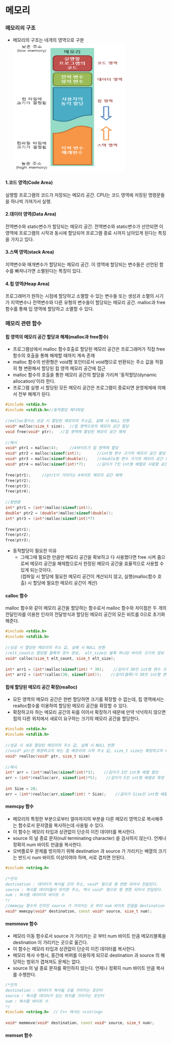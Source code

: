메모리
===
### 메모리의 구조
* 메모리의 구조는 네개의 영역으로 구분<br/>
<img src="https://github.com/YouAndMeToo3323/TIL/blob/main/C/image/%EB%A9%94%EB%AA%A8%EB%A6%AC_%EA%B5%AC%EC%A1%B0.png" width="350px" height="400px" title="메모리 구조"></img>


#### 1.코드 영역(Code Area)
실행할 프로그램의 코드가 저장되는 메모리 공간. CPU는 코드 영역에 저장된 명령문들을 하나씩 가져가서 실행.

#### 2.데이터 영역(Data Area)
전역변수와 static변수가 할당되는 메모리 공간. 전역변수와 static변수가 선언되면 이 영역에 프로그램의 시작과 동시에 할당되어 프로그램 종료 시까지 남아있게 된다는 특징을 가지고 있다.

#### 3.스택 영역(stack Area)
지역변수와 매개변수가 할당되는 메모리 공간. 이 영역에 할당되는 변수들은 선언된 함수를 빠져나가면 소멸된다는 특징이 있다.

#### 4.힙 영역(Heap Area)
프로그래머가 원하는 시점에 할당하고 소멸할 수 있는 변수들 또는 생성과 소멸의 시기가 지역변수나 전역변수와 다른 유형의 변수들이 할당되는 메모리 공간. malloc과 free함수를 통해 입 영역에 할당하고 소멸할 수 있다.

### 메모리 관련 함수

#### 힙 영역의 메모리 공간 할당과 해제(malloc과 free함수)
* 프로그램상에서 malloc 함수호출로 할당된 메모리 공간은 프로그래머가 직접 free 함수의 호출을 통해 해제할 때까지 계속 존재
* malloc 함수의 반환형은 void형 포인터로서 void형으로 반환되는 주소 값을 적절히 형 변환해서 할당된 힙 영역 메모리 공간에 접근
* malloc 함수의 호출을 통한 메모리 공간의 할당을 가리켜 '동적할당(dynamic allocation)'이라 한다.
* 프로그램 실행 시 할당된 모든 메모리 공간은 프로그램이 종료되면 운영체제에 의해서 전부 해제가 된다.
    
```cpp
#include <stdio.h>
#include <stdlib.h>//동적할당 헤더파일

//malloc함수는 성공 시 할당된 메모리의 주소값, 실패 시 NULL 반환
void* malloc(size_t size);	//힙 영역으로의 메모리 공간 할당
void free(void* ptr);	//힙 영역에 할당된 메모리 공간 해제

//예시
void* ptr1 = malloc(4);		//4바이트가 힙 영역에 할당
void* ptr2 = malloc(sizeof(int));		//int형 변수 크기의 메모리 공간 할당
void* ptr3 = malloc(sizeof(double));	//double형 변수 크기의 메모리 공간 할당
void* ptr4 = malloc(sizeof(int)*7);		//길이가 7인 int형 배열로 사용할 공간 마련

free(ptr1);		//ptr1이 가리키는 4바이트 메모리 공간 해제
free(ptr2);
free(ptr3);
free(ptr4);

//형변환
int* ptr1 = (int*)malloc(sizeof(int));
double* ptr2 = (double*)malloc(sizeof(double));
int* ptr3 = (int*)malloc(sizeof(int)*7)

free(ptr1);
free(ptr2);
free(ptr3);
```

* 동적할당이 필요한 이유
  * 그때그때 필요한 만큼만 메모리 공간을 확보하고 다 사용했다면 free 시켜 줌으로써 메모리 공간을 해제함으로서 한정된 메모리 공간을 효율적으로 사용할 수 있게 되는것이다.<br/>(컴파일 시 할당에 필요한 메모리 공간이 계산되지 않고, 실행(malloc함수 호출) 시 할당에 필요한 메모리 공간이 계산)

#### calloc 함수
malloc 함수와 같이 메모리 공간을 할당하는 함수로서 malloc 함수와 차이점은 두 개의 전달인자를 이용한 인자의 전달방식과 할당된 메모리 공간의 모든 비트를 0으로 초기화해준다.

```cpp
#include <stdio.h>
#include <stdlib.h>

//성공 시 할당된 메모리의 주소 값, 실패 시 NULL 반환
//elt_count는 할당할 블록의 갯수 정보,  elt_size는 블록 하나당 바이트 크기의 정보
void* calloc(size_t elt_count, size_t elt_size);

int* arr1 = (int*)malloc(sizeof(int) * 30);    //길이가 30인 int형 변수 크기(4바이트)의 메모리 공간 할당
int* arr2 = (int*)calloc(30, sizeof(int));    //길이(블록)가 30인 int형 변수 크기(4바이트)의 메모리 공간 할당
```

#### 힙에 할당된 메모리 공간 확장(realloc)
* 모든 영역의 메모리 공간은 한번 할당하면 크기를 확장할 수 없는데, 힙 영역에서는 realloc함수를 이용하여 할당된 메모리 공간을 확장할 수 있다.
* 확장하고자 하는 메모리 공간의 뒤를 이어서 확장하기 때문에 만약 넉넉하지 않으면 힙의 다른 위치에서 새로이 요구하는 크기의 메모리 공간을 할당한다.

```cpp
#include <stdio.h>
#include <stdlib.h>

//성공 시 새로 할당된 메모리의 주소 값, 실패 시 NULL 반환
//void* ptr은 확장하고자 하는 힙 메모리의 시작 주소 값, size_t size는 확장하고자 하는 메모리의 전체 크기
void* realloc(void* ptr, size_t size)

//예시
int* arr = (int*)malloc(sizeof(int)*3);    //길이가 3인 int형 배열 할당
arr = (int*)realloc(arr, sizeof(int)*5);    //길이가 5인 int형 배열로 확장

int Size = 20;
arr = (int*)realloc(arr,sizeof(int) * Size);    //길이가 Size인 int형 배열로 확장
```

#### memcpy 함수
* 메모리의 특정한 부분으로부터 얼마까지의 부분을 다른 메모리 영역으로 복사해주는 함수로서 문자열을 복사하는데 사용될 수 있다.
* 이 함수는 메모리 타입과 상관없이 단순히 이진 데이터를 복사한다.
* source 의 널 종료 문자(null terminating character) 을 검사하지 않는다. 언제나 정확히 num 바이트 만큼을 복사한다.
* 오버플로우 문제를 방지하기 위해 destination 과 source 가 가리키는 배열의 크기는 반드시 num 바이트 이상이여야 하며, 서로 겹치면 안된다.
```cpp
#include <string.h>

/*인자
destination : 데이터가 복사될 곳의 주소, void* 형으로 형 변환 되어서 전달된다.
source : 복사할 데이터들이 위치한 주소, 역시 void* 형으로 형 변환 되어서 전달된다.
num : 복사할 데이터의 바이트 수
*/
//memcpy 함수의 인자인 source 가 가리키는 곳 부터 num 바이트 만큼을 destination 이 가리키는 곳에 복사한다.
void* memcpy(void* destination, const void* source, size_t num);


```

#### memmove 함수
* 메모리 이동 함수로서 source 가 가리키는 곳 부터 num 바이트 만큼 메모리블록을 destination 이 가리키는 곳으로 옮긴다.
* 이 함수는 메모리 타입과 상관없이 단순히 이진 데이터를 복사한다.
* 메모리 복사 수행시, 중간에 버퍼를 이용하게 되므로 destination 과 source 의 해당하는 범위가 겹쳐져도 문제는 없다.
* source 의 널 종료 문자를 확인하지 않는다. 언제나 정확히 num 바이트 만큼 복사를 수행한다.

```cpp
/*인자
destination : 데이터가 복사될 곳을 가리키는 포인터
source : 복사할 데이터가 있는 위치를 가리키는 포인터
num : 복사할 바이트 수
*/
#include <string.h>  // C++ 에서는 <cstring>

void* memmove(void* destination, const void* source, size_t num);
```

#### memset 함수






